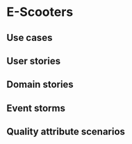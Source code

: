 # E-Scooters

## Use cases

## User stories

## Domain stories

## Event storms

## Quality attribute scenarios

